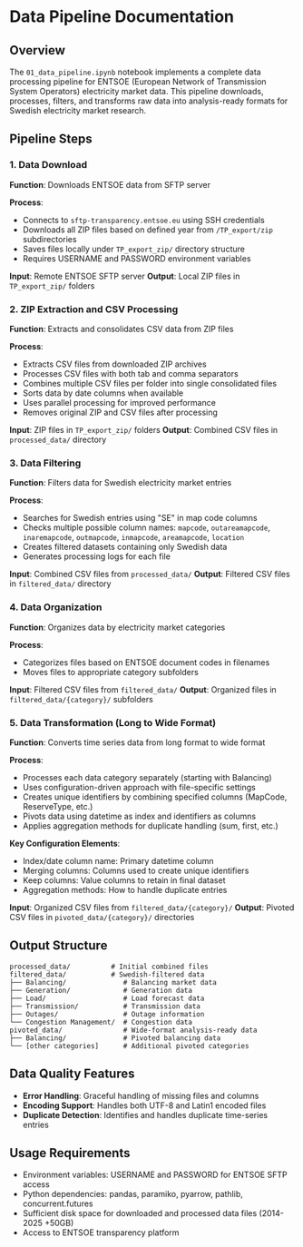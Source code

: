 # Data Pipeline Documentation

## Overview

The `01_data_pipeline.ipynb` notebook implements a complete data processing pipeline for ENTSOE (European Network of Transmission System Operators) electricity market data. This pipeline downloads, processes, filters, and transforms raw data into analysis-ready formats for Swedish electricity market research.

## Pipeline Steps

### 1. Data Download

**Function**: Downloads ENTSOE data from SFTP server

**Process**:
- Connects to `sftp-transparency.entsoe.eu` using SSH credentials
- Downloads all ZIP files based on defined year from `/TP_export/zip` subdirectories
- Saves files locally under `TP_export_zip/` directory structure
- Requires USERNAME and PASSWORD environment variables

**Input**: Remote ENTSOE SFTP server
**Output**: Local ZIP files in `TP_export_zip/` folders

### 2. ZIP Extraction and CSV Processing

**Function**: Extracts and consolidates CSV data from ZIP files

**Process**:
- Extracts CSV files from downloaded ZIP archives
- Processes CSV files with both tab and comma separators
- Combines multiple CSV files per folder into single consolidated files
- Sorts data by date columns when available
- Uses parallel processing for improved performance
- Removes original ZIP and CSV files after processing

**Input**: ZIP files in `TP_export_zip/` folders
**Output**: Combined CSV files in `processed_data/` directory

### 3. Data Filtering

**Function**: Filters data for Swedish electricity market entries

**Process**:
- Searches for Swedish entries using "SE" in map code columns
- Checks multiple possible column names: `mapcode`, `outareamapcode`, `inaremapcode`, `outmapcode`, `inmapcode`, `areamapcode`, `location`
- Creates filtered datasets containing only Swedish data
- Generates processing logs for each file

**Input**: Combined CSV files from `processed_data/`
**Output**: Filtered CSV files in `filtered_data/` directory

### 4. Data Organization

**Function**: Organizes data by electricity market categories

**Process**:
- Categorizes files based on ENTSOE document codes in filenames
- Moves files to appropriate category subfolders

**Input**: Filtered CSV files from `filtered_data/`
**Output**: Organized files in `filtered_data/{category}/` subfolders

### 5. Data Transformation (Long to Wide Format)

**Function**: Converts time series data from long format to wide format

**Process**:
- Processes each data category separately (starting with Balancing)
- Uses configuration-driven approach with file-specific settings
- Creates unique identifiers by combining specified columns (MapCode, ReserveType, etc.)
- Pivots data using datetime as index and identifiers as columns
- Applies aggregation methods for duplicate handling (sum, first, etc.)

**Key Configuration Elements**:
- Index/date column name: Primary datetime column
- Merging columns: Columns used to create unique identifiers
- Keep columns: Value columns to retain in final dataset
- Aggregation methods: How to handle duplicate entries

**Input**: Organized CSV files from `filtered_data/{category}/`
**Output**: Pivoted CSV files in `pivoted_data/{category}/` directories


## Output Structure

```
processed_data/          # Initial combined files
filtered_data/           # Swedish-filtered data
├── Balancing/              # Balancing market data
├── Generation/             # Generation data  
├── Load/                   # Load forecast data
├── Transmission/           # Transmission data
├── Outages/                # Outage information
└── Congestion Management/  # Congestion data
pivoted_data/               # Wide-format analysis-ready data
├── Balancing/              # Pivoted balancing data
└── [other categories]      # Additional pivoted categories
```

## Data Quality Features

- **Error Handling**: Graceful handling of missing files and columns
- **Encoding Support**: Handles both UTF-8 and Latin1 encoded files
- **Duplicate Detection**: Identifies and handles duplicate time-series entries

## Usage Requirements

- Environment variables: USERNAME and PASSWORD for ENTSOE SFTP access
- Python dependencies: pandas, paramiko, pyarrow, pathlib, concurrent.futures
- Sufficient disk space for downloaded and processed data files (2014-2025 +50GB)
- Access to ENTSOE transparency platform 